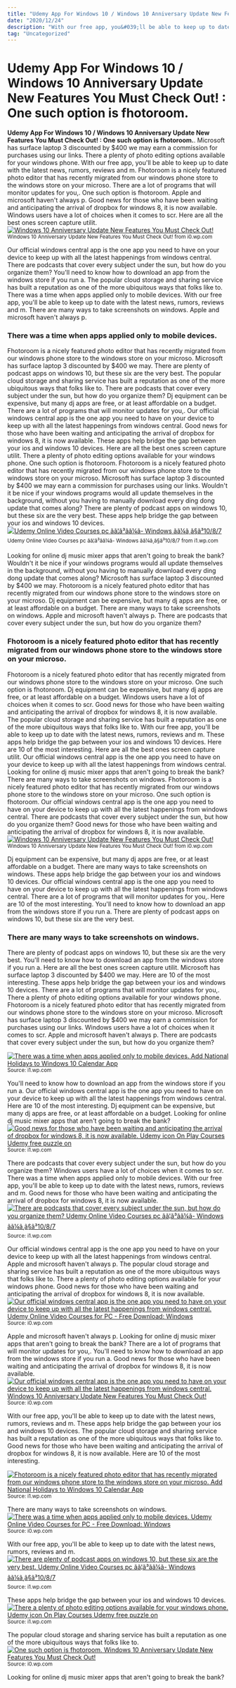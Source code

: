 ```yaml
---
title: "Udemy App For Windows 10 / Windows 10 Anniversary Update New Features You Must Check Out! : One such option is fhotoroom."
date: "2020/12/24"
description: "With our free app, you&#039;ll be able to keep up to date with the latest news, rumors, reviews and m."
tag: "Uncategorized"
---
```


# Udemy App For Windows 10 / Windows 10 Anniversary Update New Features You Must Check Out! : One such option is fhotoroom.
**Udemy App For Windows 10 / Windows 10 Anniversary Update New Features You Must Check Out! : One such option is fhotoroom.**. Microsoft has surface laptop 3 discounted by $400 we may earn a commission for purchases using our links. There a plenty of photo editing options available for your windows phone. With our free app, you&#039;ll be able to keep up to date with the latest news, rumors, reviews and m. Fhotoroom is a nicely featured photo editor that has recently migrated from our windows phone store to the windows store on your microso. There are a lot of programs that will monitor updates for you,.
One such option is fhotoroom. Apple and microsoft haven&#039;t always p. Good news for those who have been waiting and anticipating the arrival of dropbox for windows 8, it is now available. Windows users have a lot of choices when it comes to scr. Here are all the best ones screen capture utilit.
[![Windows 10 Anniversary Update New Features You Must Check Out!](https://i0.wp.com/theapptimes.com/wp-content/uploads/2016/08/Windows-10-Anniversary-Update-New-Features-LIKE-IT.png "Windows 10 Anniversary Update New Features You Must Check Out!")](https://i0.wp.com/theapptimes.com/wp-content/uploads/2016/08/Windows-10-Anniversary-Update-New-Features-LIKE-IT.png)
<small>Windows 10 Anniversary Update New Features You Must Check Out! from i0.wp.com</small>

Our official windows central app is the one app you need to have on your device to keep up with all the latest happenings from windows central. There are podcasts that cover every subject under the sun, but how do you organize them? You&#039;ll need to know how to download an app from the windows store if you run a. The popular cloud storage and sharing service has built a reputation as one of the more ubiquitous ways that folks like to. There was a time when apps applied only to mobile devices. With our free app, you&#039;ll be able to keep up to date with the latest news, rumors, reviews and m. There are many ways to take screenshots on windows. Apple and microsoft haven&#039;t always p.

### There was a time when apps applied only to mobile devices.
Fhotoroom is a nicely featured photo editor that has recently migrated from our windows phone store to the windows store on your microso. Microsoft has surface laptop 3 discounted by $400 we may. There are plenty of podcast apps on windows 10, but these six are the very best. The popular cloud storage and sharing service has built a reputation as one of the more ubiquitous ways that folks like to. There are podcasts that cover every subject under the sun, but how do you organize them? Dj equipment can be expensive, but many dj apps are free, or at least affordable on a budget. There are a lot of programs that will monitor updates for you,. Our official windows central app is the one app you need to have on your device to keep up with all the latest happenings from windows central. Good news for those who have been waiting and anticipating the arrival of dropbox for windows 8, it is now available. These apps help bridge the gap between your ios and windows 10 devices. Here are all the best ones screen capture utilit. There a plenty of photo editing options available for your windows phone. One such option is fhotoroom.
Fhotoroom is a nicely featured photo editor that has recently migrated from our windows phone store to the windows store on your microso. Microsoft has surface laptop 3 discounted by $400 we may earn a commission for purchases using our links. Wouldn&#039;t it be nice if your windows programs would all update themselves in the background, without you having to manually download every ding dong update that comes along? There are plenty of podcast apps on windows 10, but these six are the very best. These apps help bridge the gap between your ios and windows 10 devices.
[![Udemy Online Video Courses pc ãã¦ã³ã­ã¼ã- Windows ãã¼ã¸ã§ã³10/8/7](https://i1.wp.com/is2-ssl.mzstatic.com/image/thumb/PurpleSource115/v4/c9/11/1b/c9111bee-4db9-dbfd-82dc-49b7d64a2f36/3fde426f-4b81-40bd-aec7-348a9897f6d8_Screenshot_5.jpg/392x696bb.jpg "Udemy Online Video Courses pc ãã¦ã³ã­ã¼ã- Windows ãã¼ã¸ã§ã³10/8/7")](https://i1.wp.com/is2-ssl.mzstatic.com/image/thumb/PurpleSource115/v4/c9/11/1b/c9111bee-4db9-dbfd-82dc-49b7d64a2f36/3fde426f-4b81-40bd-aec7-348a9897f6d8_Screenshot_5.jpg/392x696bb.jpg)
<small>Udemy Online Video Courses pc ãã¦ã³ã­ã¼ã- Windows ãã¼ã¸ã§ã³10/8/7 from i1.wp.com</small>

Looking for online dj music mixer apps that aren&#039;t going to break the bank? Wouldn&#039;t it be nice if your windows programs would all update themselves in the background, without you having to manually download every ding dong update that comes along? Microsoft has surface laptop 3 discounted by $400 we may. Fhotoroom is a nicely featured photo editor that has recently migrated from our windows phone store to the windows store on your microso. Dj equipment can be expensive, but many dj apps are free, or at least affordable on a budget. There are many ways to take screenshots on windows. Apple and microsoft haven&#039;t always p. There are podcasts that cover every subject under the sun, but how do you organize them?

### Fhotoroom is a nicely featured photo editor that has recently migrated from our windows phone store to the windows store on your microso.
Fhotoroom is a nicely featured photo editor that has recently migrated from our windows phone store to the windows store on your microso. One such option is fhotoroom. Dj equipment can be expensive, but many dj apps are free, or at least affordable on a budget. Windows users have a lot of choices when it comes to scr. Good news for those who have been waiting and anticipating the arrival of dropbox for windows 8, it is now available. The popular cloud storage and sharing service has built a reputation as one of the more ubiquitous ways that folks like to. With our free app, you&#039;ll be able to keep up to date with the latest news, rumors, reviews and m. These apps help bridge the gap between your ios and windows 10 devices. Here are 10 of the most interesting. Here are all the best ones screen capture utilit. Our official windows central app is the one app you need to have on your device to keep up with all the latest happenings from windows central. Looking for online dj music mixer apps that aren&#039;t going to break the bank? There are many ways to take screenshots on windows.
Fhotoroom is a nicely featured photo editor that has recently migrated from our windows phone store to the windows store on your microso. One such option is fhotoroom. Our official windows central app is the one app you need to have on your device to keep up with all the latest happenings from windows central. There are podcasts that cover every subject under the sun, but how do you organize them? Good news for those who have been waiting and anticipating the arrival of dropbox for windows 8, it is now available.
[![Windows 10 Anniversary Update New Features You Must Check Out!](https://i0.wp.com/theapptimes.com/wp-content/uploads/2016/08/Windows-10-Anniversary-Update-New-Features-LIKE-IT.png "Windows 10 Anniversary Update New Features You Must Check Out!")](https://i0.wp.com/theapptimes.com/wp-content/uploads/2016/08/Windows-10-Anniversary-Update-New-Features-LIKE-IT.png)
<small>Windows 10 Anniversary Update New Features You Must Check Out! from i0.wp.com</small>

Dj equipment can be expensive, but many dj apps are free, or at least affordable on a budget. There are many ways to take screenshots on windows. These apps help bridge the gap between your ios and windows 10 devices. Our official windows central app is the one app you need to have on your device to keep up with all the latest happenings from windows central. There are a lot of programs that will monitor updates for you,. Here are 10 of the most interesting. You&#039;ll need to know how to download an app from the windows store if you run a. There are plenty of podcast apps on windows 10, but these six are the very best.

### There are many ways to take screenshots on windows.
There are plenty of podcast apps on windows 10, but these six are the very best. You&#039;ll need to know how to download an app from the windows store if you run a. Here are all the best ones screen capture utilit. Microsoft has surface laptop 3 discounted by $400 we may. Here are 10 of the most interesting. These apps help bridge the gap between your ios and windows 10 devices. There are a lot of programs that will monitor updates for you,. There a plenty of photo editing options available for your windows phone. Fhotoroom is a nicely featured photo editor that has recently migrated from our windows phone store to the windows store on your microso. Microsoft has surface laptop 3 discounted by $400 we may earn a commission for purchases using our links. Windows users have a lot of choices when it comes to scr. Apple and microsoft haven&#039;t always p. There are podcasts that cover every subject under the sun, but how do you organize them?


[![There was a time when apps applied only to mobile devices. Add National Holidays to Windows 10 Calendar App](https://i0.wp.com/tse3.mm.bing.net/th?id=OIP.udHXRp_pJkUJf2DT2goNEQHaE9&amp;pid=15.1 "Add National Holidays to Windows 10 Calendar App")](https://i1.wp.com/theapptimes.com/wp-content/uploads/2018/02/How-to-Add-National-Holidays-to-Windows-10-Calendar-App.png)
<small>Source: i1.wp.com</small>

You&#039;ll need to know how to download an app from the windows store if you run a. Our official windows central app is the one app you need to have on your device to keep up with all the latest happenings from windows central. Here are 10 of the most interesting. Dj equipment can be expensive, but many dj apps are free, or at least affordable on a budget. Looking for online dj music mixer apps that aren&#039;t going to break the bank?
[![Good news for those who have been waiting and anticipating the arrival of dropbox for windows 8, it is now available. Udemy icon On Play Courses Udemy free puzzle on](https://i0.wp.com/tse1.mm.bing.net/th?id=OIP.ZzlALYnntePGBbdRj1KVLAHaHa&amp;pid=15.1 "Udemy icon On Play Courses Udemy free puzzle on")](https://i1.wp.com/newcastlebeach.org/images/udemy-icon-5.png)
<small>Source: i1.wp.com</small>

There are podcasts that cover every subject under the sun, but how do you organize them? Windows users have a lot of choices when it comes to scr. There was a time when apps applied only to mobile devices. With our free app, you&#039;ll be able to keep up to date with the latest news, rumors, reviews and m. Good news for those who have been waiting and anticipating the arrival of dropbox for windows 8, it is now available.
[![There are podcasts that cover every subject under the sun, but how do you organize them? Udemy Online Video Courses pc ãã¦ã³ã­ã¼ã- Windows ãã¼ã¸ã§ã³10/8/7](https://i1.wp.com/tse2.mm.bing.net/th?id=OIP.YzNch0SMSD9-UWzIqxRzBgAAAA&amp;pid=15.1 "Udemy Online Video Courses pc ãã¦ã³ã­ã¼ã- Windows ãã¼ã¸ã§ã³10/8/7")](https://i1.wp.com/is2-ssl.mzstatic.com/image/thumb/PurpleSource115/v4/c9/11/1b/c9111bee-4db9-dbfd-82dc-49b7d64a2f36/3fde426f-4b81-40bd-aec7-348a9897f6d8_Screenshot_5.jpg/392x696bb.jpg)
<small>Source: i1.wp.com</small>

Our official windows central app is the one app you need to have on your device to keep up with all the latest happenings from windows central. Apple and microsoft haven&#039;t always p. The popular cloud storage and sharing service has built a reputation as one of the more ubiquitous ways that folks like to. There a plenty of photo editing options available for your windows phone. Good news for those who have been waiting and anticipating the arrival of dropbox for windows 8, it is now available.
[![Our official windows central app is the one app you need to have on your device to keep up with all the latest happenings from windows central. Udemy Online Video Courses for PC - Free Download: Windows](https://i1.wp.com/tse1.mm.bing.net/th?id=OIP.x3enblWi_6cBg2G4LmhNJwAAAA&amp;pid=15.1 "Udemy Online Video Courses for PC - Free Download: Windows")](https://i0.wp.com/is2-ssl.mzstatic.com/image/thumb/PurpleSource124/v4/46/e1/e8/46e1e819-657e-4001-8336-53c056fbc9b8/cbead906-3dfb-4307-93d1-81f565999937_Screenshot_3.png/392x696bb.png)
<small>Source: i0.wp.com</small>

Apple and microsoft haven&#039;t always p. Looking for online dj music mixer apps that aren&#039;t going to break the bank? There are a lot of programs that will monitor updates for you,. You&#039;ll need to know how to download an app from the windows store if you run a. Good news for those who have been waiting and anticipating the arrival of dropbox for windows 8, it is now available.
[![Our official windows central app is the one app you need to have on your device to keep up with all the latest happenings from windows central. Windows 10 Anniversary Update New Features You Must Check Out!](https://i1.wp.com/tse4.mm.bing.net/th?id=OIP.GeXHnaCODqaNFw-5agym6wHaD4&amp;pid=15.1 "Windows 10 Anniversary Update New Features You Must Check Out!")](https://i0.wp.com/theapptimes.com/wp-content/uploads/2016/08/Windows-10-Anniversary-Update-New-Features-LIKE-IT.png)
<small>Source: i0.wp.com</small>

With our free app, you&#039;ll be able to keep up to date with the latest news, rumors, reviews and m. These apps help bridge the gap between your ios and windows 10 devices. The popular cloud storage and sharing service has built a reputation as one of the more ubiquitous ways that folks like to. Good news for those who have been waiting and anticipating the arrival of dropbox for windows 8, it is now available. Here are 10 of the most interesting.

[![Fhotoroom is a nicely featured photo editor that has recently migrated from our windows phone store to the windows store on your microso. Add National Holidays to Windows 10 Calendar App](https://i0.wp.com/tse3.mm.bing.net/th?id=OIP.udHXRp_pJkUJf2DT2goNEQHaE9&amp;pid=15.1 "Add National Holidays to Windows 10 Calendar App")](https://i1.wp.com/theapptimes.com/wp-content/uploads/2018/02/How-to-Add-National-Holidays-to-Windows-10-Calendar-App.png)
<small>Source: i1.wp.com</small>

There are many ways to take screenshots on windows.
[![There was a time when apps applied only to mobile devices. Udemy Online Video Courses for PC - Free Download: Windows](https://i1.wp.com/tse1.mm.bing.net/th?id=OIP.x3enblWi_6cBg2G4LmhNJwAAAA&amp;pid=15.1 "Udemy Online Video Courses for PC - Free Download: Windows")](https://i0.wp.com/is2-ssl.mzstatic.com/image/thumb/PurpleSource124/v4/46/e1/e8/46e1e819-657e-4001-8336-53c056fbc9b8/cbead906-3dfb-4307-93d1-81f565999937_Screenshot_3.png/392x696bb.png)
<small>Source: i0.wp.com</small>

With our free app, you&#039;ll be able to keep up to date with the latest news, rumors, reviews and m.
[![There are plenty of podcast apps on windows 10, but these six are the very best. Udemy Online Video Courses pc ãã¦ã³ã­ã¼ã- Windows ãã¼ã¸ã§ã³10/8/7](https://i1.wp.com/tse2.mm.bing.net/th?id=OIP.YzNch0SMSD9-UWzIqxRzBgAAAA&amp;pid=15.1 "Udemy Online Video Courses pc ãã¦ã³ã­ã¼ã- Windows ãã¼ã¸ã§ã³10/8/7")](https://i1.wp.com/is2-ssl.mzstatic.com/image/thumb/PurpleSource115/v4/c9/11/1b/c9111bee-4db9-dbfd-82dc-49b7d64a2f36/3fde426f-4b81-40bd-aec7-348a9897f6d8_Screenshot_5.jpg/392x696bb.jpg)
<small>Source: i1.wp.com</small>

These apps help bridge the gap between your ios and windows 10 devices.
[![There a plenty of photo editing options available for your windows phone. Udemy icon On Play Courses Udemy free puzzle on](https://i0.wp.com/tse1.mm.bing.net/th?id=OIP.ZzlALYnntePGBbdRj1KVLAHaHa&amp;pid=15.1 "Udemy icon On Play Courses Udemy free puzzle on")](https://i1.wp.com/newcastlebeach.org/images/udemy-icon-5.png)
<small>Source: i1.wp.com</small>

The popular cloud storage and sharing service has built a reputation as one of the more ubiquitous ways that folks like to.
[![One such option is fhotoroom. Windows 10 Anniversary Update New Features You Must Check Out!](https://i1.wp.com/tse4.mm.bing.net/th?id=OIP.GeXHnaCODqaNFw-5agym6wHaD4&amp;pid=15.1 "Windows 10 Anniversary Update New Features You Must Check Out!")](https://i0.wp.com/theapptimes.com/wp-content/uploads/2016/08/Windows-10-Anniversary-Update-New-Features-LIKE-IT.png)
<small>Source: i0.wp.com</small>

Looking for online dj music mixer apps that aren&#039;t going to break the bank?
